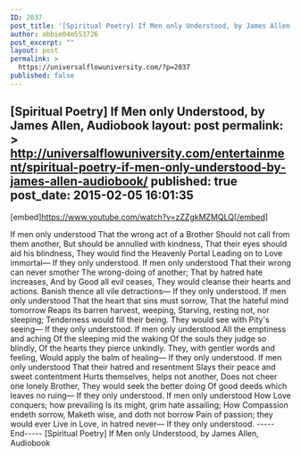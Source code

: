 ```yaml
---
ID: 2037
post_title: '[Spiritual Poetry] If Men only Understood, by James Allen, Audiobook'
author: abbie04m553726
post_excerpt: ""
layout: post
permalink: >
  https://universalflowuniversity.com/?p=2037
published: false
---
```

[Spiritual Poetry] If Men only Understood, by James Allen, Audiobook
layout: post
permalink: >
  http://universalflowuniversity.com/entertainment/spiritual-poetry-if-men-only-understood-by-james-allen-audiobook/
published: true
post_date: 2015-02-05 16:01:35
---
[embed]https://www.youtube.com/watch?v=zZZgkMZMQLQ[/embed]<br>
<p>If men only understood
That the wrong act of a Brother
Should not call from them another,
But should be annulled with kindness,
That their eyes should aid his blindness,
They would find the Heavenly Portal
Leading on to Love immortal—
If they only understood.
If men only understood
That their wrong can never smother
The wrong-doing of another;
That by hatred hate increases,
And by Good all evil ceases,
They would cleanse their hearts and actions.
Banish thence all vile detractions—
If they only understood.
If men only understood
That the heart that sins must sorrow,
That the hateful mind tomorrow
Reaps its barren harvest, weeping,
Starving, resting not, nor sleeping;
Tenderness would fill their being.
They would see with Pity's seeing—
If they only understood.
If men only understood
All the emptiness and aching
Of the sleeping mid the waking
Of the souls they judge so blindly,
Of the hearts they pierce unkindly.
They, with gentler words and feeling,
Would apply the balm of healing—
If they only understood.
If men only understood
That their hatred and resentment
Slays their peace and sweet contentment
Hurts themselves, helps not another,
Does not cheer one lonely Brother,
They would seek the better doing
Of good deeds which leaves no ruing—
If they only understood.
If men only understood
How Love conquers; how prevailing
Is its might, grim hate assailing;
How Compassion endeth sorrow,
Maketh wise, and doth not borrow
Pain of passion; they would ever
Live in Love, in hatred never—
If they only understood.
-----End-----
[Spiritual Poetry] If Men only Understood, by James Allen, Audiobook</p>